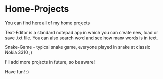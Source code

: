 # Home-Projects
 
 You can find here all of my home projects
 
 Text-Editor is a standard notepad app in which you can create new, load or save .txt file. You can also search word and see how many words is in text.
 
 Snake-Game - typical snake game, everyone played in snake at classic Nokia 3310 ;)
 
 I'll add more projects in future, so be aware!
 
 Have fun! :)
